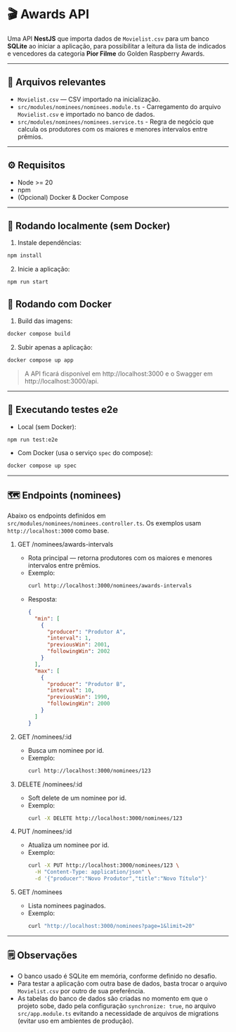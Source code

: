 # 🎬 Awards API

Uma API **NestJS** que importa dados de `Movielist.csv` para um banco **SQLite** ao iniciar a aplicação, para possibilitar a leitura da lista de indicados e vencedores da
categoria **Pior Filme** do Golden Raspberry Awards.

---

## 📂 Arquivos relevantes

- `Movielist.csv` — CSV importado na inicialização.
- `src/modules/nominees/nominees.module.ts` - Carregamento do arquivo `Movielist.csv` e importado no banco de dados.
- `src/modules/nominees/nominees.service.ts` - Regra de negócio que calcula os produtores com os maiores e menores intervalos entre prêmios.

---

## ⚙️ Requisitos

- Node >= 20
- npm
- (Opcional) Docker & Docker Compose

---

## 🚀 Rodando localmente (sem Docker)

1. Instale dependências:

```bash
npm install
```

2. Inicie a aplicação:

```bash
npm run start
```

## 🐋 Rodando com Docker

1. Build das imagens:

```bash
docker compose build
```

2. Subir apenas a aplicação:

```bash
docker compose up app
```

> A API ficará disponível em http://localhost:3000 e o Swagger em http://localhost:3000/api.

---

## 🧪 Executando testes e2e

- Local (sem Docker):

```bash
npm run test:e2e
```

- Com Docker (usa o serviço `spec` do compose):

```bash
docker compose up spec
```

---

## 🗺️ Endpoints (nominees)

Abaixo os endpoints definidos em `src/modules/nominees/nominees.controller.ts`.
Os exemplos usam `http://localhost:3000` como base.

1. GET /nominees/awards-intervals

   - Rota principal — retorna produtores com os maiores e menores intervalos entre prêmios.
   - Exemplo:
     ```bash
     curl http://localhost:3000/nominees/awards-intervals
     ```
   - Resposta:
     ```json
     {
       "min": [
         {
           "producer": "Produtor A",
           "interval": 1,
           "previousWin": 2001,
           "followingWin": 2002
         }
       ],
       "max": [
         {
           "producer": "Produtor B",
           "interval": 10,
           "previousWin": 1990,
           "followingWin": 2000
         }
       ]
     }
     ```

2. GET /nominees/:id

   - Busca um nominee por id.
   - Exemplo:
     ```bash
     curl http://localhost:3000/nominees/123
     ```

3. DELETE /nominees/:id

   - Soft delete de um nominee por id.
   - Exemplo:
     ```bash
     curl -X DELETE http://localhost:3000/nominees/123
     ```

4. PUT /nominees/:id

   - Atualiza um nominee por id.
   - Exemplo:
     ```bash
     curl -X PUT http://localhost:3000/nominees/123 \
       -H "Content-Type: application/json" \
       -d '{"producer":"Novo Produtor","title":"Novo Título"}'
     ```

5. GET /nominees
   - Lista nominees paginados.
   - Exemplo:
     ```bash
     curl "http://localhost:3000/nominees?page=1&limit=20"
     ```

---

## 🗒️ Observações

- O banco usado é SQLite em memória, conforme definido no desafio.
- Para testar a aplicação com outra base de dados, basta trocar o arquivo `Movielist.csv` por outro de sua preferência.
- As tabelas do banco de dados são criadas no momento em que o projeto sobe, dado pela configuração `synchronize: true`, no arquivo `src/app.module.ts` evitando a necessidade de arquivos de migrations (evitar uso em ambientes de produção).
